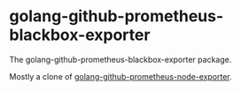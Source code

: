 # golang-github-prometheus-blackbox-exporter

The golang-github-prometheus-blackbox-exporter package.

Mostly a clone of [golang-github-prometheus-node-exporter][1].

[1]: https://src.fedoraproject.org/rpms/golang-github-prometheus-node-exporter
